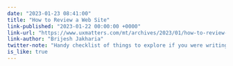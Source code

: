 ```yaml
---
date: "2023-01-23 08:41:00"
title: "How to Review a Web Site"
link-published: "2023-01-22 00:00:00 +0000"
link-url: "https://www.uxmatters.com/mt/archives/2023/01/how-to-review-a-web-site.php"
link-author: "Brijesh Jakharia"
twitter-note: "Handy checklist of things to explore if you were writing a website review."
is_like: true
---
```


